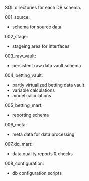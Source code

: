 SQL directories for each DB schema.

001_source:     
  - schema for source data

002_stage:      
  - stageing area for interfaces

003_raw_vault:  
  - persistent raw data vault schema

004_betting_vault:
  - partly virtualized betting data vault
  - variable calculations
  - model calculations

005_betting_mart:
  - reporting schema
  
006_meta:
  - meta data for data processing
  
007_dq_mart:
  - data quality reports & checks
  
008_configuration:
  - db configuration scripts
